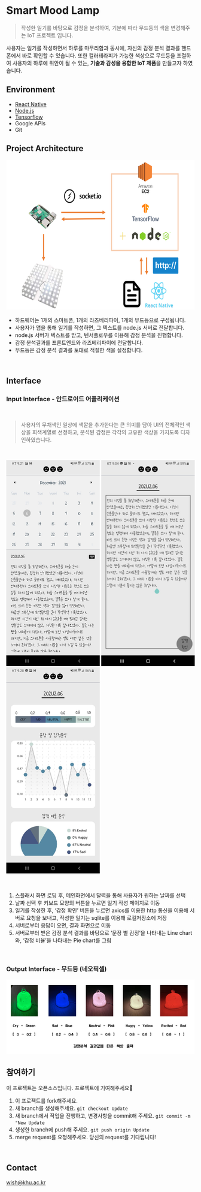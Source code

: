 # Smart Mood Lamp
> 작성한 일기를 바탕으로 감정을 분석하여, 기분에 따라 무드등의 색을 변경해주는 IoT 프로젝트 입니다.

사용자는 일기를 작성하면서 하루를 마무리함과 동시에, 자신의 감정 분석 결과를 핸드폰에서 바로 확인할 수 있습니다. 또한 컬러테라피가 가능한 색상으로 무드등을 조절하여 사용자의 하루에 위안이 될 수 있는, <b>기술과 감성을 융합한 IoT 제품</b>을 만들고자 하였습니다.

## Environment
* [React Native](https://reactnative.dev/)
* [Node.js](https://nodejs.org/ko/)
* [Tensorflow](https://www.tensorflow.org/?hl=ko)
* Google APIs
* Git

## Project Architecture
<img src="images/architecture.png" width="600" height="400"/>

* 하드웨어는 1개의 스마트폰, 1개의 라즈베리파이, 1개의 무드등으로 구성됩니다.
* 사용자가 앱을 통해 일기를 작성하면, 그 텍스트를 node.js 서버로 전달합니다.
* node.js 서버가 텍스트를 받고, 텐서플로우를 이용해 감정 분석을 진행합니다.
* 감정 분석결과를 프론트엔드와 라즈베리파이에 전달합니다.
* 무드등은 감정 분석 결과를 토대로 적절한 색을 설정합니다.

<br>

## Interface
### Input Interface - 안드로이드 어플리케이션
<br>

> 사용자의 무채색인 일상에 색깔을 추가한다는 큰 의미를 담아 UI의 전체적인 색상을 회색계열로 선정하고, 분석된 감정은 각각의 고유한 색상을 가지도록 디자인하였습니다.

<br>

<img src="images/mainScreen.jpg" width="250" height="550" /> <img src="images/wrtieScreen.png" width="250" height="550" /> <img src="images/resultScreen1.jpg" width="250" height="550" />

<br>

1. 스플래시 화면 로딩 후, 메인화면에서 달력을 통해 사용자가 원하는 날짜를 선택
2. 날짜 선택 후 키보드 모양의 버튼을 누르면 일기 작성 페이지로 이동
3. 일기를 작성한 후, ‘감정 확인’ 버튼을 누르면 axios를 이용한 http 통신을 이용해 서버로 요청을 보내고, 작성한 일기는 sqlite를 이용해 로컬저장소에 저장
4. 서버로부터 응답이 오면, 결과 화면으로 이동
5. 서버로부터 받은 감정 분석 결과를 바탕으로 ‘문장 별 감정’을 나타내는 Line chart와, ‘감정 비율’을 나타내는 Pie chart를 그림


<br>


### Output Interface - 무드등 (네오픽셀)
<img src="images/lampResult.png" />


## 참여하기
이 프로젝트는 오픈소스입니다. 프로젝트에 기여해주세요🥳
1. 이 프로젝트를 fork해주세요.
2. 새 branch를 생성해주세요. `git checkout Update`
3. 새 branch에서 작업을 진행하고, 변경사항을 commit해 주세요. `git commit -m "New Update`
4. 생성한 branch에 push해 주세요. `git push origin Update`
5. merge request를 요청해주세요. 당신의 request를 기다립니다!

<br>

## Contact
wish@khu.ac.kr


